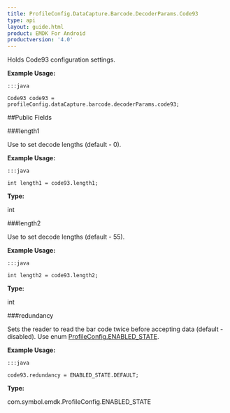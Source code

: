 ```yaml
---
title: ProfileConfig.DataCapture.Barcode.DecoderParams.Code93
type: api
layout: guide.html
product: EMDK For Android
productversion: '4.0'
---
```



Holds Code93 configuration settings. 
 
 

**Example Usage:**
	
	:::java
	
	Code93 code93 = profileConfig.dataCapture.barcode.decoderParams.code93;
	


##Public Fields

###length1

Use to set decode lengths (default - 0). 
 
 

**Example Usage:**
	
	:::java
	
	int length1 = code93.length1;
	


**Type:**

int

###length2

Use to set decode lengths (default - 55). 
 
 

**Example Usage:**
	
	:::java
	
	int length2 = code93.length2;
	


**Type:**

int

###redundancy

Sets the reader to read the bar code twice before accepting data (default - disabled). 
 Use enum [ ProfileConfig.ENABLED_STATE](../ProfileConfig-ENABLED_STATE). 
 
 

**Example Usage:**
	
	:::java
	
	code93.redundancy = ENABLED_STATE.DEFAULT;
	


**Type:**

com.symbol.emdk.ProfileConfig.ENABLED_STATE












